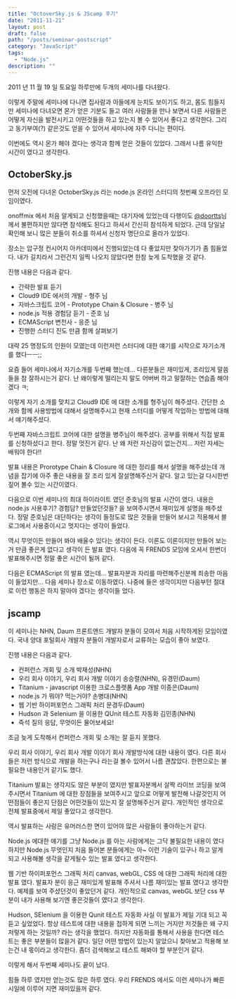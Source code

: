```yaml
---
title: "OctoverSky.js & JScamp 후기"
date: "2011-11-21"
layout: post
draft: false
path: "/posts/seminar-postscript"
category: "JavaScript"
tags: 
  - "Node.js"
description: ""  
---
```


2011 년 11 월 19 일 토요일 하루만에 두개의 세미나를 다녀왔다.

이렇게 주말에 세미나에 다니면 집사람과 아들에게 눈치도 보이기도 하고, 몸도 힘들지만 세미나에 다녀오면 몬가 얻은 기분도 들고 여러 사람들을 만나 보면서 다른 사람들은 어떻게 자신을 발전시키고 어떤것들을 하고 있는지 볼 수 있어서 좋다고 생각한다. 그리고 동기부여(?) 같은것도 얻을 수 있어서 세미나에 자주 다니는 편이다.

이번에도 역시 몬가 해야 겠다는 생각과 함께 얻은 것들이 있었다. 그래서 나름 유익한 시간이 였다고 생각한다.

## OctoberSky.js

먼저 오전에 다녀온 OctoberSky.js 라는 node.js 온라인 스터디의 첫번째 오프라인 모임이였다.

onoffmix 에서 처음 알게되고 신청했을때는 대기자에 있었는데 다행이도 [@doortts](https://twitter.com/#!/doortts '@doortts')님께서 불편하지만 않다면 참석해도 된다고 하셔서 간신히 참석하게 되었다. 근데 당일날 확인해 보니 많은 분들이 취소를 하셔서 신청자 명단으로 올라가 있었다.

장소는 압구정 컨시어지 아카데미에서 진행되었는데 다 좋았지만 찾아가기가 좀 힘들었다. 내가 길치라서 그런건지 일찍 나오지 않았다면 한참 늦게 도착했을 것 같다.

진행 내용은 다음과 같다.

* 간략한 발표 듣기
* Cloud9 IDE 에서의 개발 - 형주 님
* 자바스크립트 코어 - Prototype Chain & Closure - 병주 님
* node.js 적용 경험담 듣기 - 준호 님
* ECMAScript 변천사 - 응준 님
* 진행한 스터디 진도 만큼 함께 살펴보기

대략 25 명정도의 인원이 모였는데 이런저런 스터디에 대한 얘기를 시작으로 자기소개를 했다ㅡㅡ;;

요즘 들어 세미나에서 자기소개를 두번째 했는데... 다른분들은 재미있게, 조리있게 말씀들을 참 잘하시는거 같다. 난 왜이렇게 떨리는지 말도 어버버 하고 말잘하는 연습좀 해야겠다 ㅋ;

이렇게 자기 소개를 맞치고 Cloud9 IDE 에 대한 소개를 형주님이 해주셨다. 간단한 소개와 함께 사용방법에 대해서 설명해주시고 현재 스터디를 어떻게 작업하는 방법에 대해서 얘기해주셨다.

두번째 자바스크립트 코어에 대한 설명을 병주님이 해주셨다. 공부를 위해서 직접 발표를 신청하셨다고 한다. 정말 멋진거 같다. 난 왜 저런 자신감이 없는건지... 저런 자세는 배워야 한다!!

발표 내용은 Prorotype Chain & Closure 에 대한 정리를 해서 설명을 해주셨는데 개념을 잡기에 아주 좋은 내용을 잘 조리 있게 잘설명해주신거 같다. 알고 있는걸 다시한번 짚어 볼수 있는 시간이였다.

다음으로 이번 세미나의 최대 하이라이트 였던 준호님의 발표 시간이 였다.
내용은 node.js 사용후기? 경험담? 만들었던것들? 을 보여주시면서 재미있게 설명을 해주셨다. 정말 준호님은 대단하다는 생각이 들정도로 많은 것들을 만들어 보시고 적용해서 블로그에서 사용중이시고 멋지다는 생각이 들었다.

역시 무엇이든 만들어 봐야 배울수 있다는 생각이 든다. 이론도 이론이지만 만들어 보는거 만큼 좋은게 없다고 생각이 든 발표 였다. 다음에 꼭 FRENDS 모임에 오셔서 한번더 발표해주시면 정말 좋은 시간이 될꺼 같다.

다음은 ECMAScript 의 발표 였는데... 발표자분과 자리를 마련해주신분께 죄송한 마음이 들었지만... 다음 세미나 장소로 이동하였다. 나중에 들은 생각이지만 다음부턴 절대로 이런 행동은 하지 말아야 겠다는 생각이들 었다.

## jscamp

이 세미나는 NHN, Daum 프론트앤드 개발자 분들이 모여서 처음 시작하게된 모임이였다. 국내 양대 포털회사 개발자 분들이 개발자로서 교류하는 모습이 좋아 보였다.

진행 내용은 다음과 같다.

* 컨퍼런스 개회 및 소개 박재성(NHN)
* 우리 회사 이야기, 우리 회사 개발 이야기 송승렬(NHN), 유경민(Daum)
* Titanium - javascript 이용한 크로스플랫폼 App 개발 이종은(Daum)
* node.js 가 뭐야? 먹는거야? 손병대(NHN)
* 웹 기반 하이퍼포먼스 그래픽 처리 문경두(Daum)
* Hudson 과 Selenium 을 이용한 QUnit 테스트 자동화 김민종(NHN)
* 즉석 질의 응답, 무엇이든 물어보세요!

조금 늦게 도착해서 컨퍼런스 개회 및 소개는 잘 듣지 못했다.

우리 회사 이야기, 우리 회사 개발 이야기 회사 개발방식에 대한 내용이 였다. 다른 회사들은 저런 방식으로 개발을 하는구나 라는걸 볼수 있어서 나름 괜찮았다. 한편으로는 불필요한 내용인거 같기도 했다.

Titanium 발표는 생각지도 않은 부분이 였지만 발표자분께서 살짝 라이브 코딩을 보여주시면서 Titanium 에 대한 장점들을 보여주시고 앞으로 어떻게 발전해 나갈것인지 어떤점들이 좋은지 단점은 어떤것들이 있는지 잘 설명해주신거 같다. 개인적인 생각으로 전체 발표중에서 제일 좋았다고 생각한다.

역시 발표하는 사람은 유머러스한 면이 있어야 많은 사람들이 좋아하는거 같다.

Node.js 에대한 얘기를 그냥 Node.js 를 아는 사람에게는 그닥 불필요한 내용이 였다 하지만 Node.js 무엇인지 처음 들어본 분들에게는 아~ 이런 기술이 있구나 하고 알게 되고 사용해볼 생각을 같게될수 있는 발표 였다고 생각한다.

웹 기반 하이퍼포먼스 그래픽 처리 canvas, webGL, CSS 에 대한 그래픽 처리에 대한 발표 였다. 발표자 분이 응근 재미있게 발표해 주셔서 나름 재미있는 발표 였다고 생각한다. 예제를 보여 주셨던것이 좋았던거 같다. 개인적으로 canvas, webGL 보단 css 부분이 내가 사용해 보기엔 좋은것들이 였다고 생각한다.

Hudson, SElenium 을 이용한 Qunit 테스트 자동화 사실 이 발표가 제일 기대 되고 꼭 듣고 싶었었다.
항상 테스트에 대한 내용을 접하게 되면 느끼는 거지만 저것들은 왜 구지 저렇게 하는 것일까? 라는 생각을 했었다. 하지만 자동화를 통해서 사용을 한다면 테스트는 좋은 부분들이 많을거 같다. 일단 어떤 방법이 있는지 알았으니 찾아보고 적용해 보는건 내 몫이라고 생각한다. 좀더 검색해보고 테스트 해봐야 할 부분인거 같다.

이렇게 해서 두번째 세미나도 끝이 났다.

힘들 하루 였지만 얻는것도 많은 하루 였다. 우리 FRENDS 에서도 이런 세미나가 빠른 시일에 이루어 지면 재미있을꺼 같다.
